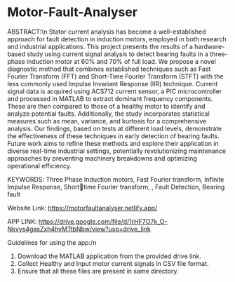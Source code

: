# Motor-Fault-Analyser

ABSTRACT:\n
Stator current analysis has become a well-established approach for fault detection in induction 
motors, employed in both research and industrial applications. This project presents the results of a 
hardware-based study using current signal analysis to detect bearing faults in a three-phase induction 
motor at 60% and 70% of full load. We propose a novel diagnostic method that combines established 
techniques such as Fast Fourier Transform (FFT) and Short-Time Fourier Transform (STFT) with the less 
commonly used Impulse Invariant Response (IIR) technique. Current signal data is acquired using ACS712 
current sensor, a PIC microcontroller and processed in MATLAB to extract dominant frequency 
components. These are then compared to those of a healthy motor to identify and analyze potential faults. 
Additionally, the study incorporates statistical measures such as mean, variance, and kurtosis for a 
comprehensive analysis. Our findings, based on tests at different load levels, demonstrate the effectiveness 
of these techniques in early detection of bearing faults. Future work aims to refine these methods and 
explore their application in diverse real-time industrial settings, potentially revolutionizing maintenance 
approaches by preventing machinery breakdowns and optimizing operational efficiency.

KEYWORDS: Three Phase Induction motors, Fast Fourier transform, Infinite Impulse Response, Shorttime Fourier transform, , Fault Detection, Bearing fault

Website Link:
https://motorfaultanalyser.netlify.app/

APP LINK:
https://drive.google.com/file/d/1rHF7O7k_O-Nkvys4gasZxh4hvMTtbNbw/view?usp=drive_link

Guidelines for using the app:/n
1. Download the MATLAB application from the provided drive link.
2. Collect Healthy and Input motor current signals in CSV file format.
3. Ensure that all these files are present in same directory.
